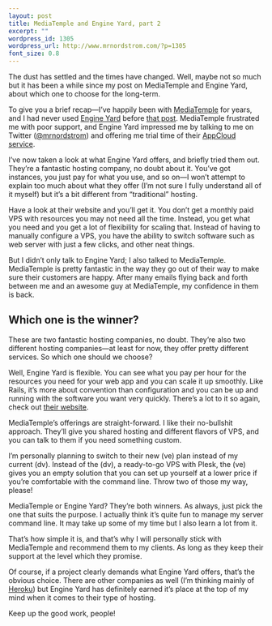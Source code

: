 ```yaml
--- 
layout: post
title: MediaTemple and Engine Yard, part 2
excerpt: ""
wordpress_id: 1305
wordpress_url: http://www.mrnordstrom.com/?p=1305
font_size: 0.8
---
```

<p>The dust has settled and the times have changed. Well, maybe not so much but it has been a while since my post on MediaTemple and Engine Yard, about which one to choose for the long-term.</p>
<!--more-->
<p>To give you a brief recap&mdash;I&rsquo;ve happily been with <a href="http://mediatemple.net/">MediaTemple</a> for years, and I had never used <a href="http://www.engineyard.com/">Engine Yard</a> before <a href="http://www.mrnordstrom.com/2010/08/30/mediatemple-and-engine-yard-part-1/">that post</a>. MediaTemple frustrated me with poor support, and Engine Yard impressed me by talking to me on Twitter (<a href="http://twitter.com/mrnordstrom">@mrnordstrom</a>) and offering me trial time of their <a href="http://www.engineyard.com/products/appcloud">AppCloud service</a>.</p>
<p>I&rsquo;ve now taken a look at what Engine Yard offers, and briefly tried them out. They&rsquo;re a fantastic hosting company, no doubt about it. You&rsquo;ve got instances, you just pay for what you use, and so on&mdash;I won&rsquo;t attempt to explain too much about what they offer (I&rsquo;m not sure I fully understand all of it myself) but it&rsquo;s a bit different from &ldquo;traditional&rdquo; hosting.</p>
<p>Have a look at their website and you&rsquo;ll get it. You don&rsquo;t get a monthly paid VPS with resources you may not need all the time. Instead, you get what you need and you get a lot of flexibility for scaling that. Instead of having to manually configure a VPS, you have the ability to switch software such as web server with just a few clicks, and other neat things.</p>
<p>But I didn&rsquo;t only talk to Engine Yard; I also talked to MediaTemple. MediaTemple is pretty fantastic in the way they go out of their way to make sure their customers are happy. After many emails flying back and forth between me and an awesome guy at MediaTemple, my confidence in them is back.</p>
<h2>Which one is the winner?</h2>
<p>These are two fantastic hosting companies, no doubt. They&rsquo;re also two different hosting companies&mdash;at least for now, they offer pretty different services. So which one should we choose?</p>
<p>Well, Engine Yard is flexible. You can see what you pay per hour for the resources you need for your web app and you can scale it up smoothly. Like Rails, it&rsquo;s more about convention than configuration and you can be up and running with the software you want very quickly. There&rsquo;s a lot to it so again, check out <a href="http://www.engineyard.com/">their website</a>.</p>
<p>MediaTemple&rsquo;s offerings are straight-forward. I like their no-bullshit approach. They&rsquo;ll give you shared hosting and different flavors of VPS, and you can talk to them if you need something custom.</p>
<p>I&rsquo;m personally planning to switch to their new (ve) plan instead of my current (dv). Instead of the (dv), a ready-to-go VPS with Plesk, the (ve) gives you an empty solution that you can set up yourself at a lower price if you&rsquo;re comfortable with the command line. Throw two of those my way, please!</p>
<p>MediaTemple or Engine Yard? They&rsquo;re both winners. As always, just pick the one that suits the purpose. I actually think it&rsquo;s quite fun to manage my server command line. It may take up some of my time but I also learn a lot from it.</p>
<p>That&rsquo;s how simple it is, and that&rsquo;s why I will personally stick with MediaTemple and recommend them to my clients. As long as they keep their support at the level which they promise.</p>
<p>Of course, if a project clearly demands what Engine Yard offers, that&rsquo;s the obvious choice. There are other companies as well (I&rsquo;m thinking mainly of <a href="http://heroku.com/">Heroku</a>) but Engine Yard has definitely earned it&rsquo;s place at the top of my mind when it comes to their type of hosting.</p>
<p>Keep up the good work, people!</p>
